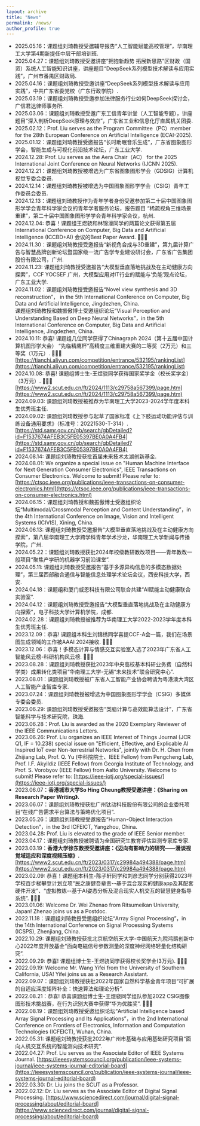 ```yaml
---
layout: archive
title: "News"
permalink: /news/
author_profile: true
---
```


* 2025.05.16：课题组刘琦教授受邀辅导报告“人工智能赋能高校管理”，华南理工大学第4期新提任中层干部培训班.
* 2025.04.27：课题组刘琦教授受邀讲座“拥抱新趋势 拓展新思路”区财政（国资）系统人工智能知识讲座，讲座题目“DeepSeek系列模型技术解读与应用实践”，广州市番禺区财政局.
* 2025.04.16：课题组刘琦教授受邀讲座“DeepSeek系列模型技术解读与应用实践”，中共广东省委党校（广东行政学院）.
* 2025.03.19：课题组刘琦教授受邀参加法律服务行业如何DeepSeek探讨会，广信君达律师事务所.
* 2025.03.06：课题组刘琦教授受邀广东工信青年讲堂（人工智能专题），讲座题目“深入剖析DeepSeek原理与效应”，广东省工业和信息化厅直属机关团委.
* 2025.02.12：Prof. Liu serves as the Program Committee（PC）member for the 28th European Conference on Artificial Intelligence (ECAI-2025).
* 2025.01.12：课题组刘琦教授受邀报告“长时助眠音乐生成”，广东省图象图形学会，智能生成与可视化前沿技术论坛，广东工业大学.
* 2024.12.28: Prof. Liu serves as the Aera Chair（AC） for the 2025 International Joint Conference on Neural Networks (IJCNN 2025).
* 2024.12.21：课题组刘琦教授被增选为广东省图象图形学会（GDSIG）计算机视觉专委会委员.
* 2024.12.14：课题组刘琦教授被增选为中国图象图形学学会（CSIG）青年工作委员会委员.
* 2024.12.13：课题组刘琦教授作为青年学者身份受邀参加第二十届中国图象图形学学会青年科学家会议的青年学者服务论坛，报告题目 “稀疏视角三维场景重建”，第二十届中国图象图形学学会青年科学家会议，杭州.
* 2024.12.04: 恭喜！课题组王煜骁和林锦濠同学的两篇论文获得第五届International Conference on Computer, Big Data and Artificial Intelligence (ICCBD+AI) 会议的Best Paper Award.&nbsp;🎉🎉🎉
* 2024.11.30：课题组刘琦教授受邀报告“新视角合成与3D重建”，第九届计算广告与智慧品牌创新论坛暨国家级一流广告学专业建设研讨会，广东省广告集团股份有限公司，广州.
* 2024.11.23: 课题组刘琦教授受邀报告“大模型垂直落地挑战及在主动健康方向探索”，CCF YOCSEF 广州，大模型应用对IT行业的赋能与‘负能’观点论坛，广东工业大学.
* 2024.11.02：课题组刘琦教授受邀报告“Novel view synthesis and 3D reconstruction”， in the 5th International Conference on Computer, Big Data and Artificial Intelligence, Jingdezhen, China.  
              课题组刘琦教授和魏振傲博士受邀组织论坛“Visual Perception and Understanding Based on Deep Neural Networks”，in the 5th International Conference on Computer, Big Data and Artificial Intelligence, Jingdezhen, China.
* 2024.10.11: 恭喜! 课题组几位同学获得了Chinagraph 2024（第十五届中国计算机图形学大会） “先临精鹰杯”高精度三维重建大赛的二等奖（2万元）和三等奖（1万元）.&nbsp;🎉🎉🎉 [https://tianchi.aliyun.com/competition/entrance/532195/rankingList](https://tianchi.aliyun.com/competition/entrance/532195/rankingList) 
* 2024.10.08: 恭喜! 课题组博士生-王煜骁同学获得国家奖学金（校长奖学金）（3万元）.&nbsp;🎉🎉🎉 [https://www2.scut.edu.cn/ft/2024/1113/c29758a567399/page.htm](https://www2.scut.edu.cn/ft/2024/1113/c29758a567399/page.htm) 
* 2024.09.03: 课题组刘琦教授被推荐为华南理工大学2023-2024学年度本科生优秀班主任.
* 2024.09.02: 课题组刘琦教授参与起草了国家标准《上下肢运动功能评估与训练设备通用要求》（标准号：20221530-T-314）. [https://std.samr.gov.cn/gb/search/gbDetailed?id=F1537674AFEB3C5FE05397BE0A0A4FB4](https://std.samr.gov.cn/gb/search/gbDetailed?id=F1537674AFEB3C5FE05397BE0A0A4FB4) 
* 2024.08.14: 课题组刘琦教授获批首届未来技术太湖创新基金.
* 2024.08.01: We organize a special issue on "Human Machine Interface for Next Generation Consumer Electronics", IEEE Transactions on Consumer Electronics. Welcome to submit! Please refer to: [https://ctsoc.ieee.org/publications/ieee-transactions-on-consumer-electronics.html](https://ctsoc.ieee.org/publications/ieee-transactions-on-consumer-electronics.html)
* 2024.06.15：课题组刘琦教授和魏振傲博士受邀组织论坛“Multimodal/Crossmodal Perception and Content Understanding”，in the 4th International Conference on Image, Vision and Intelligent Systems (ICIVIS), Xining, China.
* 2024.06.13: 课题组刘琦教授受邀报告“大模型垂直落地挑战及在主动健康方向探索”，第八届华南理工大学跨学科青年学术沙龙，华南理工大学新闻与传播学院，广州.
* 2024.05.22：课题组刘琦教授获批2024年校级教研教改项目——青年教改一般项目“聚焦产学研的机器学习前沿课堂”.
* 2024.05.11: 课题组刘琦教授受邀报告“基于多源异构信息的多模态数据处理”，第三届西部融合通信与智能信息处理学术论坛会议，西安科技大学，西安.
* 2024.04.18：课题组和厦门威恩科技有限公司联合共建“AI赋能主动健康联合实验室”.
* 2024.04.12：课题组刘琦教授受邀报告“大模型垂直落地挑战及在主动健康方向探索”，电子科技大学计算机学院，成都.
* 2024.02.28：课题组刘琦教授被推荐为华南理工大学2022-2023学年度本科生优秀班主任.
* 2023.12.09：恭喜! 课题组本科生刘锦绣同学喜提CCF-A会一篇，我们在场景图生成领域的工作被AAAI 2024接收.&nbsp;🎉🎉🎉
* 2023.12.06：恭喜！多模态计算与情感交互实验室入选了2023年广东省人工智能风云榜-科研机构风云榜.&nbsp;🎉🎉🎉
* 2023.08.28：课题组刘琦教授获批2023年中央高校基本科研业务费（自然科学类）成果转化类项目“华南理工大学-无锡“未来技术”联合研究中心”.
* 2023.08.01：课题组刘琦教授被广东省人工智能产业协会聘请为粤港澳大湾区人工智能产业智库专家.
* 2023.07.24：课题组刘琦教授被增选为中国图象图形学学会（CSIG）多媒体专委会委员.
* 2023.06.29: 课题组刘琦教授受邀报告“类脑计算与高效能算法设计”，广东省智能科学与技术研究院，珠海.
* 2023.06.28：Prof. Liu is awarded as the 2020 Exemplary Reviewer of the IEEE Communications Letters. 
* 2023.06.26: Prof. Liu organizes an IEEE Interest of Things Journal (JCR Q1, IF = 10.238) special issue on "Efficient, Effective, and Explicable AI Inspired IoT over Non-terrestrial Networks", jointly with Dr. H. Chen from Zhijiang Lab, Prof. Q. Yu (中科院院士、IEEE Fellow) from Pengcheng Lab, Prof. I.F. Akyildiz (IEEE Fellow) from Georgia Institute of Technology, and Prof. S. Vorobyov (IEEE Fellow) from Aalto University. Welcome to submit! Please refer to: [https://ieee-iotj.org/special-issues/](https://ieee-iotj.org/special-issues/)
* 2023.06.07：**香港城市大学So Hing Cheung教授受邀讲座：《Sharing on Research Paper Writing》.**
* 2023.06.07：课题组刘琦教授获批广州钛动科技股份有限公司的企业委托项目“在线广告需求平台算法与策略优化项目”.
* 2023.05.26：课题组刘琦教授受邀报告“Human-Object Interaction Detection”，in the 3rd ICFEICT, Yangzhou, China.
* 2023.04.28: Prof. Liu is elevated to the grade of IEEE Senior member.
* 2023.04.17：课题组刘琦教授被聘请为全国研究生教育评估监测专家库专家.
* 2023.03.19：**香港大学徐东教授受邀讲座：《迈向有影响力的研究——漫谈视觉域适应和深度视频压缩》.**[https://www2.scut.edu.cn/ft/2023/0317/c29984a494388/page.htm](https://www2.scut.edu.cn/ft/2023/0317/c29984a494388/page.htm)
* 2023.02.09: 恭喜！课题组本科生-陈子轩同学和刘彦志同学分别获得2023年学校百步梯攀登计划立项“民之康健吾辈责--基于混合现实的健康app及其配套硬件开发”、“虚拟教练--基于AI姿态分析及混合现实人机交互的智慧健身指导系统”.&nbsp;🎉🎉🎉
* 2023.01.06: Welcome Dr. Wei Zhenao from Ritsumeikan University, Japan! Zhenao joins us as a Postdoc.
* 2022.11.18：课题组刘琦教授受邀组织论坛“Array Signal Processing”，in the 14th International Conference on Signal Processing Systems (ICSPS), Zhenjiang, China.
* 2022.10.29: 课题组刘琦教授获批北京航空航天大学-中国航天九院鸿鹊创新中心2022年度开放基金“面向电磁信号参数测量的深度神经网络轻量化结构研究”.
* 2022.09.29: 恭喜! 课题组博士生-王煜骁同学获得校长奖学金(3万元).&nbsp;🎉🎉🎉
* 2022.09.19: Welcome Mr. Wang Yifei from the University of Southern California, USA! Yifei joins us as a Research Assistant.
* 2022.09.07：课题组刘琦教授获批2022年国家自然科学基金青年项目“可扩展的自适应深度矩阵补全：快速算法和理论分析”.
* 2022.08.21：恭喜! 恭喜课题组博士生-王煜骁同学组队参加2022 CSIG图像图形技术挑战赛，在行为识别大赛中获得“华为优胜奖”.&nbsp;🎉🎉🎉
* 2022.08.19：课题组刘琦教授受邀组织论坛“Artificial Intelligence based Array Signal Processing and Its Applications”，in the 2nd International Conference on Frontiers of Electronics, Information and Computation Technologies (ICFEICT), Wuhan, China.
* 2022.05.31: 课题组刘琦教授获批2022年广州市基础与应用基础研究项目“面向人机交互系统的智能测向技术研究”.   
* 2022.04.27: Prof. Liu serves as the Associate Editor of IEEE Systems Journal. [https://ieeesystemscouncil.org/publication/ieee-systems-journal/ieee-systems-journal-editorial-board](https://ieeesystemscouncil.org/publication/ieee-systems-journal/ieee-systems-journal-editorial-board)  
* 2022.03.30: Dr. Liu joins the SCUT as a Professor.                                  
* 2022.02.12: Dr. Liu serves as the Associate Editor of Digital Signal Processing. [https://www.sciencedirect.com/journal/digital-signal-processing/about/editorial-board](https://www.sciencedirect.com/journal/digital-signal-processing/about/editorial-board) 

